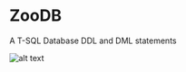 # ZooDB
A T-SQL Database
DDL and DML statements

![alt text](https://github.com/StanNedelkov/ZooDB/blob/main/image.jpg?raw=true)
